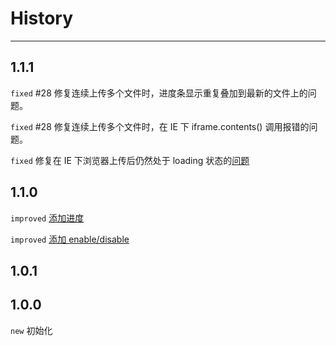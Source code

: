 # History

---

## 1.1.1

`fixed` #28 修复连续上传多个文件时，进度条显示重复叠加到最新的文件上的问题。

`fixed` #28 修复连续上传多个文件时，在 IE 下 iframe.contents() 调用报错的问题。

`fixed` 修复在 IE 下浏览器上传后仍然处于 loading 状态的[问题](https://github.com/blueimp/jQuery-File-Upload/blob/9.5.6/js/jquery.iframe-transport.js#L102)

## 1.1.0

`improved` [添加进度](https://github.com/aralejs/upload/issues/23)

`improved` [添加 enable/disable](https://github.com/aralejs/upload/pull/25)

## 1.0.1



## 1.0.0

`new` 初始化
